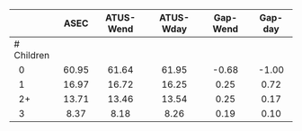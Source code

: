 
|                      |         ASEC |    ATUS-Wend |    ATUS-Wday |     Gap-Wend |      Gap-day |
| -------------------- | :----------: | :----------: | :----------: | :----------: | :----------: |
| # Children           |              |              |              |              |              |
| &nbsp;&nbsp;0        |        60.95 |        61.64 |        61.95 |        -0.68 |        -1.00 |
| &nbsp;&nbsp;1        |        16.97 |        16.72 |        16.25 |         0.25 |         0.72 |
| &nbsp;&nbsp;2+       |        13.71 |        13.46 |        13.54 |         0.25 |         0.17 |
| &nbsp;&nbsp;3        |         8.37 |         8.18 |         8.26 |         0.19 |         0.10 |

